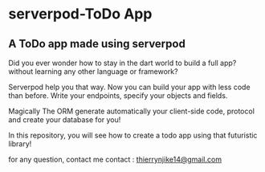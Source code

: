 # serverpod-ToDo App
## A ToDo app made using serverpod

Did you ever wonder how to stay in the dart world to build a full app? without learning any other language or framework?

Serverpod help you that way. Now you can build your app with less code than before. Write your endpoints, specify your objects and fields. 

Magically The ORM generate automatically your client-side code, protocol and create your database for you!

In this repository, you will see how to create a todo app using that futuristic library!


for any question, contact me
contact : thierrynjike14@gmail.com

